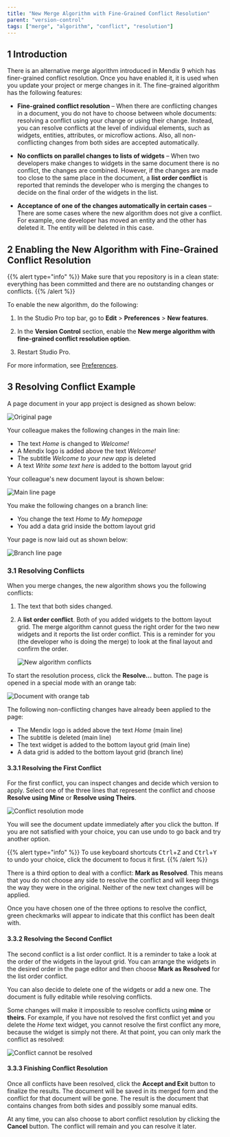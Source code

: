 ```yaml
---
title: "New Merge Algorithm with Fine-Grained Conflict Resolution"
parent: "version-control"
tags: ["merge", "algorithm", "conflict", "resolution"]
---
```


## 1 Introduction
    
There is an alternative merge algorithm introduced in Mendix 9 which has finer-grained conflict resolution. Once you have enabled it, it is used when you update your project or merge changes in it. The fine-grained algorithm has the following features: 
    
* **Fine-grained conflict resolution** – When there are conflicting changes in a document, you do not have to choose between whole documents: resolving a conflict using your change or using their change. Instead, you can resolve conflicts at the level of individual elements, such as widgets, entities, attributes, or microflow actions. Also, all non-conflicting changes from both sides are accepted automatically.
    
* **No conflicts on parallel changes to lists of widgets** – When two developers make changes to widgets in the same document there is no conflict, the changes are combined. However, if the changes are made too close to the same place in the document, a **list order conflict** is reported that reminds the developer who is merging the changes to decide on the final order of the widgets in the list. 
    
* **Acceptance of one of the changes automatically in certain cases** – There are some cases where the new algorithm does not give a conflict. For example, one developer has moved an entity and the other has deleted it. The entity will be deleted in this case.

## 2 Enabling the New Algorithm with Fine-Grained Conflict Resolution

{{% alert type="info" %}}
Make sure that you repository is in a clean state: everything has been committed and there are no outstanding changes or conflicts. 
{{% /alert %}}

To enable the new algorithm, do the following:

1. In the Studio Pro top bar, go to **Edit** > **Preferences** > **New features**. 

2. In the **Version Control** section, enable the **New merge algorithm with fine-grained conflict resolution option**.

3. Restart Studio Pro.

For more information, see [Preferences](preferences-dialog).

## 3 Resolving Conflict Example

A page document in your app project is designed as shown below:

![Original page](attachments/new-merge-algorithm/new-merge-algorithm-base-page.png)

Your colleague makes the following changes in the main line:

* The text *Home* is changed to *Welcome!*
* A Mendix logo is added above the text *Welcome!*
* The subtitle *Welcome to your new app* is deleted
* A text *Write some text here* is added to the bottom layout grid

Your colleague's new document layout is shown below:

![Main line page](attachments/new-merge-algorithm/new-merge-algorithm-main-page.png)

You make the following changes on a branch line:

* You change the text *Home* to *My homepage*
* You add a data grid inside the bottom layout grid

Your page is now laid out as shown below:

![Branch line page](attachments/new-merge-algorithm/new-merge-algorithm-branch-page.png)

### 3.1 Resolving Conflicts

When you merge changes, the new algorithm shows you the following conflicts:

1. The text that both sides changed. 

2. A **list order conflict**. Both of you added widgets to the bottom layout grid. The merge algorithm cannot guess the right order for the two new widgets and it reports the list order conflict. This is a reminder for you (the developer who is doing the merge) to look at the final layout and confirm the order. 

    ![New algorithm conflicts](attachments/new-merge-algorithm/new-merge-algorithm-conflicts.png)

To start the resolution process, click the **Resolve...** button. The page is opened in a special mode with an orange tab:

![Document with orange tab](attachments/new-merge-algorithm/new-merge-algorithm-orange-tab.png)

The following non-conflicting changes have already been applied to the page:

* The Mendix logo is added above the text *Home* (main line)
* The subtitle is deleted (main line)
* The text widget is added to the bottom layout grid (main line)
* A data grid is added to the bottom layout grid (branch line)

#### 3.3.1 Resolving the First Conflict

For the first conflict, you can inspect changes and decide which version to apply. Select one of the three lines that represent the conflict and choose **Resolve using Mine** or **Resolve using Theirs**. 

![Conflict resolution mode](attachments/new-merge-algorithm/new-merge-algorithm-resolve-mode.png)

You will see the document update immediately after you click the button. If you are not satisfied with your choice, you can use undo to go back and try another option. 

{{% alert type="info" %}}
To use keyboard shortcuts <kbd>Ctrl</kbd>+<kbd>Z</kbd> and <kbd>Ctrl</kbd>+<kbd>Y</kbd> to undo your choice, click the document to focus it first.
{{% /alert %}}

There is a third option to deal with a conflict: **Mark as Resolved**. This means that you do not choose any side to resolve the conflict and will keep things the way they were in the original. Neither of the new text changes will be applied.

Once you have chosen one of the three options to resolve the conflict, green checkmarks will appear to indicate that this conflict has been dealt with.

#### 3.3.2 Resolving the Second Conflict

The second conflict is a list order conflict. It is a reminder to take a look at the order of the widgets in the 
layout grid. You can arrange the widgets in the desired order in the page editor and then choose **Mark as Resolved** for the list order conflict.

You can also decide to delete one of the widgets or add a new one. The document is fully editable while resolving conflicts. 

Some changes will make it impossible to resolve conflicts using **mine** or **theirs**. For example, if you have not resolved the first conflict yet and you delete the *Home* text widget, you cannot resolve the first conflict any more, because the widget is simply not there. At that point, you can only mark the conflict as resolved:

![Conflict cannot be resolved](attachments/new-merge-algorithm/new-merge-algorithm-cannot-resolve.PNG)

#### 3.3.3 Finishing Conflict Resolution

Once all conflicts have been resolved, click the **Accept and Exit** button to finalize the results. The document will be saved in its merged form and the conflict for that document will be gone. The result is the document that contains changes from both sides and possibly some manual edits.

At any time, you can also choose to abort conflict resolution by clicking the **Cancel** button. The conflict will remain and you can resolve it later.
